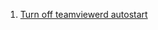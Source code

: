  1. [Turn off teamviewerd autostart](https://askubuntu.com/questions/267010/how-to-configure-teamviewer-so-it-does-not-load-unless-needed)
